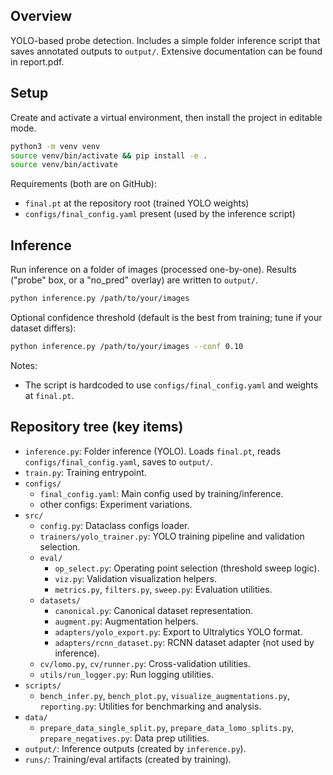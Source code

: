 ## Overview

YOLO-based probe detection. Includes a simple folder inference script that saves annotated outputs to `output/`. Extensive documentation can be found in report.pdf.


## Setup

Create and activate a virtual environment, then install the project in editable mode.

```bash
python3 -m venv venv
source venv/bin/activate && pip install -e .
source venv/bin/activate
```

Requirements (both are on GitHub):
- `final.pt` at the repository root (trained YOLO weights)
- `configs/final_config.yaml` present (used by the inference script)


## Inference

Run inference on a folder of images (processed one-by-one). Results ("probe" box, or a "no_pred" overlay) are written to `output/`.

```bash
python inference.py /path/to/your/images
```

Optional confidence threshold (default is the best from training; tune if your dataset differs):

```bash
python inference.py /path/to/your/images --conf 0.10
```

Notes:
- The script is hardcoded to use `configs/final_config.yaml` and weights at `final.pt`.


## Repository tree (key items)

- `inference.py`: Folder inference (YOLO). Loads `final.pt`, reads `configs/final_config.yaml`, saves to `output/`.
- `train.py`: Training entrypoint.
- `configs/`
  - `final_config.yaml`: Main config used by training/inference.
  - other configs: Experiment variations.
- `src/`
  - `config.py`: Dataclass configs loader.
  - `trainers/yolo_trainer.py`: YOLO training pipeline and validation selection.
  - `eval/`
    - `op_select.py`: Operating point selection (threshold sweep logic).
    - `viz.py`: Validation visualization helpers.
    - `metrics.py`, `filters.py`, `sweep.py`: Evaluation utilities.
  - `datasets/`
    - `canonical.py`: Canonical dataset representation.
    - `augment.py`: Augmentation helpers.
    - `adapters/yolo_export.py`: Export to Ultralytics YOLO format.
    - `adapters/rcnn_dataset.py`: RCNN dataset adapter (not used by inference).
  - `cv/lomo.py`, `cv/runner.py`: Cross-validation utilities.
  - `utils/run_logger.py`: Run logging utilities.
- `scripts/`
  - `bench_infer.py`, `bench_plot.py`, `visualize_augmentations.py`, `reporting.py`: Utilities for benchmarking and analysis.
- `data/`
  - `prepare_data_single_split.py`, `prepare_data_lomo_splits.py`, `prepare_negatives.py`: Data prep utilities.
- `output/`: Inference outputs (created by `inference.py`).
- `runs/`: Training/eval artifacts (created by training).